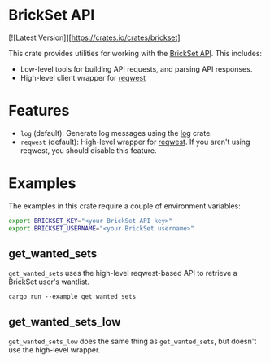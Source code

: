 # BrickSet API

[![Latest Version]][https://crates.io/crates/brickset]

This crate provides utilities for working with the [BrickSet API](https://brickset.com/article/52666/brickset-web-services).
This includes:

- Low-level tools for building API requests, and parsing API responses.
- High-level client wrapper for [reqwest](https://docs.rs/reqwest/)

# Features

- `log` (default): Generate log messages using the [log](https://docs.rs/log/) crate.
- `reqwest` (default): High-level wrapper for [reqwest](https://docs.rs/reqwest/). If
  you aren't using reqwest, you should disable this feature.

# Examples

The examples in this crate require a couple of environment variables:

```sh
export BRICKSET_KEY="<your BrickSet API key>"
export BRICKSET_USERNAME="<your BrickSet username>"
```

## get_wanted_sets

`get_wanted_sets` uses the high-level reqwest-based API to retrieve a BrickSet user's
wantlist.

```
cargo run --example get_wanted_sets
```

## get_wanted_sets_low

`get_wanted_sets_low` does the same thing as `get_wanted_sets`, but doesn't use
the high-level wrapper.
